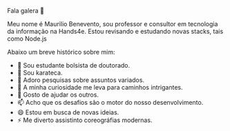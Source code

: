 Fala galera 👋

Meu nome é Maurilio Benevento, sou professor e consultor em tecnologia da informação na Hands4e. Estou revisando e estudando novas stacks, tais como Node.js

Abaixo um breve histórico sobre mim:

- 🔭 Sou estudante bolsista de doutorado. 
- 🌱 Sou karateca. 
- 👯 Adoro pesquisas sobre assuntos variados.
- 🤔 A minha curiosidade me leva para caminhos intrigantes.
- 💬 Gosto de ajudar os outros. 
- 📫 Acho que os desafios são o motor do nosso desenvolvimento.
- 😄 Estou em busca de novas ideias.
- ⚡ Me diverto assistinto coreográfias modernas. 
